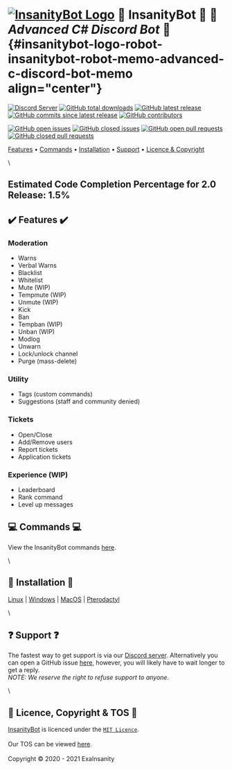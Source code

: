 [![InsanityBot Logo](https://i.trainergamer.me/CLbsn.png)](https://github.com/InsanityNetwork/InsanityBot/) :robot: InsanityBot :robot: :memo: *Advanced C\# Discord Bot* :memo:   {#insanitybot-logo-robot-insanitybot-robot-memo-advanced-c-discord-bot-memo align="center"}
================================================================================================================================================================================

[![Discord
Server](https://discordapp.com/api/guilds/743925984708919296/widget.png?style=shield)](https://discord.gg/8TKJaGs)
[![GitHub total
downloads](https://img.shields.io/github/downloads/InsanityNetwork/InsanityBot/total)](https://github.com/InsanityNetwork/InsanityBot/graphs/traffic)
[![GitHub latest
release](https://img.shields.io/github/v/release/InsanityNetwork/InsanityBot?include_prereleases)](https://github.com/InsanityNetwork/InsanityBot/releases)
[![GitHub commits since latest
release](https://img.shields.io/github/commits-since/InsanityNetwork/InsanityBot/latest/2.0.0-dev?include_prereleases)](https://github.com/InsanityNetwork/InsanityBot/commits/master)
[![GitHub
contributors](https://img.shields.io/github/contributors/InsanityNetwork/InsanityBot)](https://github.com/InsanityNetwork/InsanityBot/graphs/contributors)

[![GitHub open
issues](https://img.shields.io/github/issues-raw/InsanityNetwork/InsanityBot)](https://github.com/InsanityNetwork/InsanityBot/issues?q=is%3Aopen+is%3Aissue)
[![GitHub closed
issues](https://img.shields.io/github/issues-closed-raw/InsanityNetwork/InsanityBot)](https://github.com/InsanityNetwork/InsanityBot/issues?q=is%3Aissue+is%3Aclosed)
[![GitHub open pull
requests](https://img.shields.io/github/issues-pr-raw/InsanityNetwork/InsanityBot)](https://github.com/InsanityNetwork/InsanityBot/pulls?q=is%3Aopen+is%3Apr)
[![GitHub closed pull
requests](https://img.shields.io/github/issues-pr-closed-raw/InsanityNetwork/InsanityBot)\
](https://github.com/InsanityNetwork/InsanityBot/pulls?q=is%3Apr+is%3Aclosed)

[Features](#--heavy_check_mark-features-heavy_check_mark) •
[Commands](#--computer-commands-computer) •
[Installation](#--electric_plug-installation-electric_plug) •
[Support](#--question-support-question) • [Licence &
Copyright](#--scroll-licence-copyright--tos-scroll)

\

## Estimated Code Completion Percentage for 2.0 Release: 1.5%

:heavy_check_mark: Features :heavy_check_mark:
----------------------------------------------

### Moderation

-   Warns
-   Verbal Warns
-   Blacklist
-   Whitelist
-   Mute (WIP)
-   Tempmute (WIP)
-   Unmute (WIP)
-   Kick
-   Ban
-   Tempban (WIP)
-   Unban (WIP)
-   Modlog
-   Unwarn
-   Lock/unlock channel
-   Purge (mass-delete)

### Utility

-   Tags (custom commands)
-   Suggestions (staff and community denied)

### Tickets

-   Open/Close
-   Add/Remove users
-   Report tickets
-   Application tickets

### Experience (WIP)

-   Leaderboard
-   Rank command
-   Level up messages

:computer: Commands :computer:
------------------------------

View the InsanityBot commands
[here](https://docs.insanity.network/en/InsanityBot/Commands).

\

:electric_plug: Installation :electric_plug:
--------------------------------------------

[Linux](https://docs.insanity.network/en/InsanityBot/Linux-Installation)
\|
[Windows](https://docs.insanity.network/en/InsanityBot/Windows-Installation)
\|
[MacOS](https://docs.insanity.network/en/InsanityBot/MacOS-Installation)
\|
[Pterodactyl](https://docs.insanity.network/en/InsanityBot/Pterodactyl)

\

:question: Support :question:
-----------------------------

The fastest way to get support is via our [Discord
server](https://discord.gg/8TKJaGs). Alternatively you can open a GitHub
issue
[here](https://github.com/InsanityNetwork/InsanityBot/issues/new/choose),
however, you will likely have to wait longer to get a reply.\
*NOTE: We reserve the right to refuse support to anyone.*

\

:scroll: Licence, Copyright & TOS :scroll:
------------------------------------------

[InsanityBot](https://github.com/InsanityNetwork/InsanityBot) is
licenced under the
[`MIT Licence`](https://github.com/InsanityNetwork/InsanityBot/blob/master/LICENSE).\
\
Our TOS can be viewed [here](https://bot.insanity.network/tos/).\
\
Copyright © 2020 - 2021 ExaInsanity

